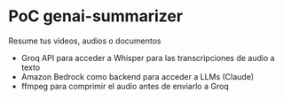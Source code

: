 # PoC genai-summarizer
Resume tus videos, audios o documentos

- Groq API para acceder a Whisper para las transcripciones de audio a texto
- Amazon Bedrock como backend para acceder a LLMs (Claude) 
- ffmpeg para comprimir el audio antes de enviarlo a Groq
